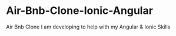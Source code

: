 # Air-Bnb-Clone-Ionic-Angular
Air Bnb Clone I am developing to help with my Angular &amp; Ionic Skills

